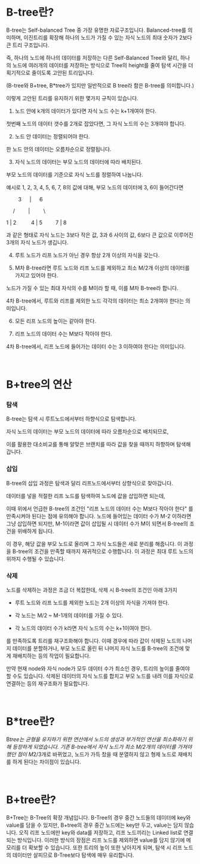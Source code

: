 # B-tree란?


B-tree는 Self-balanced Tree 중 가장 유명한 자료구조입니다. Balanced-tree를 의미하며, 이진트리를 확장해 하나의 노드가 가질 수 있는 자식 노드의 최대 숫자가 2보다 큰 트리 구조입니다.

즉, 하나의 노드에 하나의 데이터를 저장하는 다른 Self-Balanced Tree와 달리, 하나의 노드에 여러개의 데이터를 저장하는 방식으로 Tree의 height를 줄여 탐색 시간을 더 획기적으로 줄이도록 고안된 트리입니다.

(B-tree와 B+tree, B*tree가 있지만 일반적으로 B tree라 함은 B-tree를 의미합니다.)

이렇게 고안된 트리를 유지하기 위한 몇가지 규칙이 있습니다.



1. 노드 안에 k개의 데이터가 있다면 자식 노드 수는 k+1개여야 한다.

첫번째 노드의 데이터 갯수를 2개로 잡았다면, 그 자식 노드의 수는 3개여야 합니다.



2. 노드 안 데이터는 정렬되어야 한다.

한 노드 안의 데이터는 오름차순으로 정렬됩니다.



3. 자식 노드의 데이터는 부모 노드의 데이터에 따라 배치된다. 

부모 노드의 데이터를 기준으로 자식 노드를 정렬하여 나눕니다.

예시로 1, 2, 3, 4, 5, 6, 7, 8의 값에 대해, 부모 노드의 데이터에 3, 6이 들어간다면


   3    |    6

  /     |      \

1 | 2     4 | 5     7 | 8



과 같은 형태로 자식 노드는 3보다 작은 값, 3과 6 사이의 값, 6보다 큰 값으로 이루어진 3개의 자식 노드가 생깁니다.



4. 루트 노드가 리프 노드가 아닌 경우 항상 2개 이상의 자식을 갖는다.



5. M차 B-tree라면 루트 노드와 리프 노드를 제외하고 최소 M/2개 이상의 데이터를 가지고 있어야 한다.

노드가 가질 수 있는 최대 자식의 수를 M이라 할 때, 이를 M차 B-tree라 합니다.

4차 B-tree에서, 루트와 리프를 제외한 노드 각각의 데이터는 최소 2개여야 한다는 의미입니다.



 6. 모든 리프 노드의 높이는 같아야 한다.



7. 리프 노드의 데이터 수는 M보다 작아야 한다.

4차 B-tree에서, 리프 노드에 들어가는 데이터 수는 3 이하여야 한다는 의미입니다.

</br>

# B+tree의 연산


### 탐색



B-tree는 탐색 시 루트노드에서부터 하향식으로 탐색합니다.

자식 노드의 데이터는 부모 노드의 데이터에 따라 오름차순으로 배치되므로,

이를 활용한 대소비교를 통해 알맞은 브랜치를 따라 값을 찾을 때까지 하향하며 탐색해갑니다.



### 삽입



B-tree의 삽입 과정은 탐색과 달리 리프노드에서부터 상향식으로 찾아갑니다.

데이터를 넣을 적절한 리프 노드를 탐색하여 노드에 값을 삽입하면 되는데,

이때 위에서 언급한 B-tree의 조건인 "리프 노드의 데이터 수는 M보다 작아야 한다" 를 만족시켜야 된다는 점에 유의해야 합니다. 노드에 들어있는 데이터 수가 M-2 이하라면 그냥 삽입하면 되지만, M-1이라면 값이 삽입될 시 데이터 수가 M이 되면서 B-tree의 조건을 위배하게 됩니다. 

이 경우, 해당 값을 부모 노드로 올리며 그 자식 노드들은 새로 분리를 해줍니다. 이 과정을 B-tree의 조건을 만족할 때까지 재귀적으로 수행합니다. 이 과정은 최대 루트 노드의 위까지 수행될 수 있습니다. 



### 삭제



노드를 삭제하는 과정은 조금 더 복잡한데, 삭제 시 B-tree의 조건인 아래 3가지

- 루트 노드와 리프 노드를 제외한 노드는 2개 이상의 자식을 가져야 한다.

- 각 노드는 M/2 ~ M-1개의 데이터를 가질 수 있다.

- 각 노드의 데이터 수가 k라면 자식 노드의 수는 k+1이여야 한다.

를 만족하도록 트리를 재구조화해야 합니다. 이때 경우에 따라 값이 삭제된 노드의 나머지 데이터를 분할하거나, 부모 노드로 올린 뒤 나머지 자식 노드를 B-tree의 조건에 맞게 재배치하는 등의 작업이 필요합니다.

만약 현재 node와 자식 node가 모두 데이터 수가 최소인 경우, 트리의 높이를 줄여야 할 수도 있습니다. 삭제된 데이터의 자식 노드를 합치고 부모 노드를 내려 이를 자식으로 연결하는 등의 재구조화가 필요합니다.

</br>

# B*tree란?


B*tree는 균형을 유지하기 위한 연산에서 노드의 생성과 부가적인 연산을 최소화하기 위해 등장하게 되었습니다.
기존 B-tree에서 자식 노드가 최소 M/2개의 데이터를 가져야 했던 점이 M*2/3개로 바뀌었고, 노드가 가득 찼을 때 분열하지 않고 형제 노드로 재배치를 하게 된다는 차이점이 있습니다.

</br>

# B+tree란?


B+Tree는 B-Tree의 확장 개념입니다. B-Tree의 경우 중간 노드들의 데이터에 key와 value를 담을 수 있지만, B+tree의 경우 중간 노드에는 key만 두고, value는 담지 않습니다. 오직 리프 노드에만 key와 data를 저장하고, 리프 노드끼리는 Linked list로 연결되는 방식입니다. 이러한 방식의 장점은 리프 노드를 제외하면 value를 담지 않기에 메모리를 더 확보할 수 있습니다. 또한 트리의 높이 또한 낮아지게 되며, 탐색 시 리프 노드의 데이터만 살피므로 B-Tree보다 탐색에 매우 유리합니다.